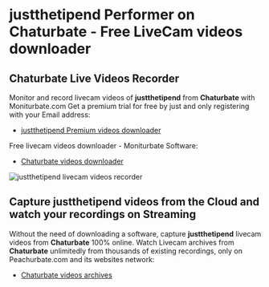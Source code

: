 # justthetipend Performer on Chaturbate - Free LiveCam videos downloader

## Chaturbate Live Videos Recorder

Monitor and record livecam videos of **justthetipend** from **Chaturbate** with Moniturbate.com
Get a premium trial for free by just and only registering with your Email address:
* [justthetipend Premium videos downloader](https://moniturbate.com/request-demo-licence-key.html)

Free livecam videos downloader - Moniturbate Software:
* [Chaturbate videos downloader](https://moniturbate.com/moniturbate-download-software.html)

![justthetipend livecam videos recorder](https://peachurnet.com/templates/moniturbate-software.png)


## Capture justthetipend videos from the Cloud and watch your recordings on Streaming

Without the need of downloading a software, capture **justthetipend** livecam videos from **Chaturbate** 100% online.
Watch Livecam archives from **Chaturbate** unlimitedly from thousands of existing recordings, only on Peachurbate.com and its websites network:
* [Chaturbate videos archives](https://peachurnet.com/)